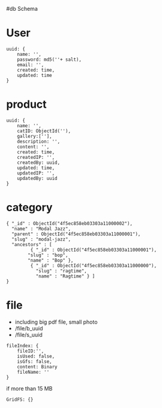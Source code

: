 #db Schema

User
===============

```
uuid: {
	name: '',
	password: md5(''+ salt),
	email: '',
	created: time,
	updated: time
}

```


product
===============


```
uuid: {
	name: '',
	catID: ObjectId(''),
	gallery:[''],
	description: '',
	content: '',
	created: time,
	createdIP: '',
	createdBy: uuid,
	updated: time,
	updatedIP: '',
	updatedBy: uuid	
}

```


category
===========

```
{ "_id" : ObjectId("4f5ec858eb03303a11000002"),
  "name" : "Modal Jazz",
  "parent" : ObjectId("4f5ec858eb03303a11000001"),
  "slug" : "modal-jazz",
  "ancestors" : [
         { "_id" : ObjectId("4f5ec858eb03303a11000001"),
        "slug" : "bop",
        "name" : "Bop" },
         { "_id" : ObjectId("4f5ec858eb03303a11000000"),
           "slug" : "ragtime",
           "name" : "Ragtime" } ]
}

```


file
===========

* including big pdf file, small photo
* /file/b_uuid
* /file/s_uuid

```
fileIndex: {
	fileID:'',
	isUsed: false,
	isGfs: false,
	content: Binary
	fileName: ''
}
```

if more than 15 MB

```
GridFS: {}

```


